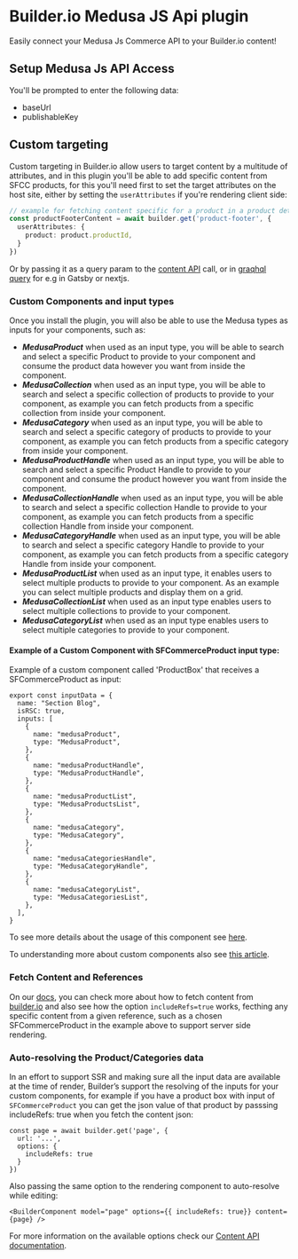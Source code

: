 # Builder.io Medusa JS Api plugin

Easily connect your Medusa Js Commerce API to your Builder.io content!

## Setup Medusa Js API Access

You'll be prompted to enter the following data:

* baseUrl
* publishableKey

## Custom targeting

Custom targeting in Builder.io allow users to target content by a multitude of attributes, and in this plugin you'll be able to add specific content from SFCC products, for this you'll need first to set the target attributes on the host site, either by setting the `userAttributes` if you're rendering client side:

```ts
// example for fetching content specific for a product in a product details page
const productFooterContent = await builder.get('product-footer', {
  userAttributes: {
    product: product.productId,
  }
})
```

Or by passing it as a query param to the [content API](https://www.builder.io/c/docs/query-api#:~:text=userAttributes) call, or in [graqhql query](https://www.builder.io/c/docs/graphql-api#:~:text=with%20targeting) for e.g in Gatsby or nextjs.

### Custom Components and input types

Once you install the plugin, you will also be able to use the Medusa types as inputs for your components, such as:

- ***MedusaProduct*** when used as an input type, you will be able to search and select a specific Product to provide to your component and consume the product data however you want from inside the component.
- ***MedusaCollection*** when used as an input type, you will be able to search and select a specific collection of products to provide to your component, as example you can fetch products from a specific collection from inside your component.
- ***MedusaCategory*** when used as an input type, you will be able to search and select a specific category of products to provide to your component, as example you can fetch products from a specific category from inside your component.
- ***MedusaProductHandle*** when used as an input type, you will be able to search and select a specific Product  Handle to provide to your component and consume the product however you want from inside the component.
- ***MedusaCollectionHandle*** when used as an input type, you will be able to search and select a specific collection Handle to provide to your component, as example you can fetch products from a specific collection Handle from inside your component.
- ***MedusaCategoryHandle*** when used as an input type, you will be able to search and select a specific category  Handle to provide to your component, as example you can fetch products from a specific category Handle from inside your component.
- ***MedusaProductList*** when used as an input type, it enables users to select multiple products to provide to your component. As an example you can select multiple products and display them on a grid.
- ***MedusaCollectionList*** when used as an input type enables users to select multiple collections to provide to your component.
- ***MedusaCategoryList*** when used as an input type enables users to select multiple categories to provide to your component.

#### Example of a Custom Component with SFCommerceProduct input type:

Example of a custom component called 'ProductBox' that receives a SFCommerceProduct as input:

```JSX
export const inputData = {
  name: "Section Blog",
  isRSC: true,
  inputs: [
    {
      name: "medusaProduct",
      type: "MedusaProduct",
    },
    {
      name: "medusaProductHandle",
      type: "MedusaProductHandle",
    },
    {
      name: "medusaProductList",
      type: "MedusaProductsList",
    },
    {
      name: "medusaCategory",
      type: "MedusaCategory",
    },
    {
      name: "medusaCategoriesHandle",
      type: "MedusaCategoryHandle",
    },
    {
      name: "medusaCategoryList",
      type: "MedusaCategoriesList",
    },
  ],
}
```

To see more details about the usage of this component see [here](https://github.com/BuilderIO/sfcc-composable-storefront-starter/tree/main/app/components/blocks/product-box).

To understanding more about custom components also see [this article](https://www.builder.io/c/docs/custom-components-setup).

### Fetch Content and References

On our [docs](https://www.builder.io/c/docs/query-api), you can check more about how to fetch content from [builder.io](https://builder.io) and also see how the option ``includeRefs=true`` works, fecthing any specific content from a given reference, such as a chosen SFCommerceProduct in the example above to support server side rendering.

### Auto-resolving the Product/Categories data

In an effort to support SSR and making sure all the input data are available at the time of render, Builder’s support the resolving of the inputs for your custom components, for example if you have a product box with input of ``SFCommerceProduct`` you can get the json value of that product by passsing includeRefs: true when you fetch the content json:

```JSX
const page = await builder.get('page', {
  url: '...',
  options: {
    includeRefs: true
  }
})
```

Also passing the same option to the rendering component to auto-resolve while editing:

```JSX
<BuilderComponent model="page" options={{ includeRefs: true}} content={page} />
```

For more information on the available options check our [Content API documentation](https://www.builder.io/c/docs/query-api).
